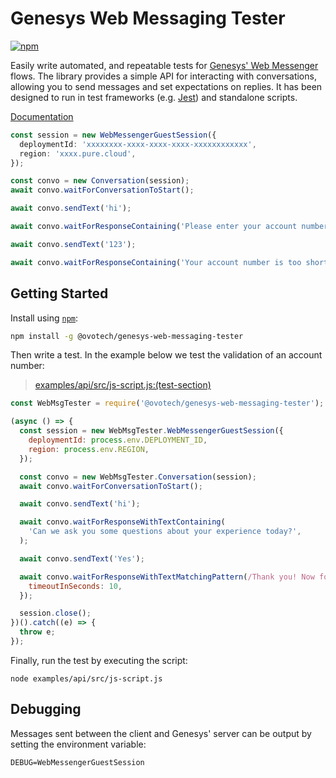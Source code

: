 # Genesys Web Messaging Tester

[![npm](https://img.shields.io/npm/v/@ovotech/genesys-web-messaging-tester)](https://www.npmjs.com/package/@ovotech/genesys-web-messaging-tester)

Easily write automated, and repeatable tests
for [Genesys' Web Messenger](https://help.mypurecloud.com/articles/web-messaging-overview/)
flows. The library provides a simple API for interacting with conversations, allowing you to send messages and set
expectations on replies. It has been designed to run in test frameworks
(e.g. [Jest](https://jestjs.io/)) and standalone scripts.

[Documentation](https://github.com/ovotech/genesys-web-messaging-tester/tree/main/docs/api/README.md)

```typescript
const session = new WebMessengerGuestSession({
  deploymentId: 'xxxxxxxx-xxxx-xxxx-xxxx-xxxxxxxxxxxx',
  region: 'xxxx.pure.cloud',
});

const convo = new Conversation(session);
await convo.waitForConversationToStart();

await convo.sendText('hi');

await convo.waitForResponseContaining('Please enter your account number');

await convo.sendText('123');

await convo.waitForResponseContaining('Your account number is too short. It is the 6 digit number on your bills');
```

## Getting Started

Install using [`npm`](https://www.npmjs.com/package/@ovotech/genesys-web-messaging-tester):

```bash
npm install -g @ovotech/genesys-web-messaging-tester
```

Then write a test. In the example below we test the validation of an account number:

> [examples/api/src/js-script.js:(test-section)](https://github.com/ovotech/genesys-web-messaging-tester/tree/main/examples/api/src/js-script.js#L5-L33)

```javascript
const WebMsgTester = require('@ovotech/genesys-web-messaging-tester');

(async () => {
  const session = new WebMsgTester.WebMessengerGuestSession({
    deploymentId: process.env.DEPLOYMENT_ID,
    region: process.env.REGION,
  });

  const convo = new WebMsgTester.Conversation(session);
  await convo.waitForConversationToStart();

  await convo.sendText('hi');

  await convo.waitForResponseWithTextContaining(
    'Can we ask you some questions about your experience today?',
  );

  await convo.sendText('Yes');

  await convo.waitForResponseWithTextMatchingPattern(/Thank you! Now for the next question[.]+/im, {
    timeoutInSeconds: 10,
  });

  session.close();
})().catch((e) => {
  throw e;
});
```

Finally, run the test by executing the script:

```shell
node examples/api/src/js-script.js
```

## Debugging

Messages sent between the client and Genesys' server can be output by setting the environment variable:

```shell
DEBUG=WebMessengerGuestSession
```
